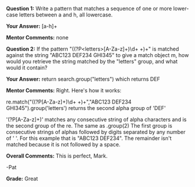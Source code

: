 ﻿**Question 1:**
Write a pattern that matches a sequence of one or more lower-case letters between a and h, all lowercase.

**Your Answer:**
[a-h]+

**Mentor Comments:**
none

**Question 2:**
If the pattern "((?P&lt;letters&gt;[A-Za-z]+)\d+ +)+" is matched against the string "ABC123 DEF234 GHI345" to give a match object m, how would you retrieve the string matched by the "letters" group, and what would it contain?

**Your Answer:**
return search.group("letters") which returns DEF

**Mentor Comments:**
Right. Here's how it works:

re.match("((?P[A-Za-z]+)\d+ +)+","ABC123 DEF234 GHI345").group('letters') returns the second alpha group of 'DEF'

'(?P[A-Za-z]+)' matches any consecutive string of alpha characters and is the second group of the re. The same as .group(2)
The first group is consecutive strings of alphas followed by digits separated by any number of ' '.
For this example that is "ABC123 DEF234". The remainder isn't matched because it is not followed by a space.

**Overall Comments:**
This is perfect, Mark.

-Pat

**Grade:**
Great
